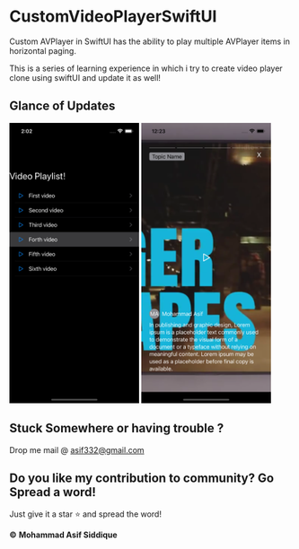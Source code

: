 # CustomVideoPlayerSwiftUI
Custom AVPlayer in SwiftUI has the ability to play multiple AVPlayer items in horizontal paging.

This is a series of learning experience in which i try to create video player clone using swiftUI and update it as well!

## Glance of Updates

<img src="https://github.com/Asif332/CustomVideoPlayerSwiftUI/blob/master/CustomAVPlayerWithTabView/playlist.png" height="500">
<img src="https://github.com/Asif332/CustomVideoPlayerSwiftUI/blob/master/CustomAVPlayerWithTabView/CustomVideoPlayer.png" height="500">

## Stuck Somewhere or having trouble ?
Drop me mail @ asif332@gmail.com

## Do you like my contribution to community? Go Spread a word!
Just give it a star ⭐️ and spread the word!

**©** **Mohammad Asif Siddique** 
